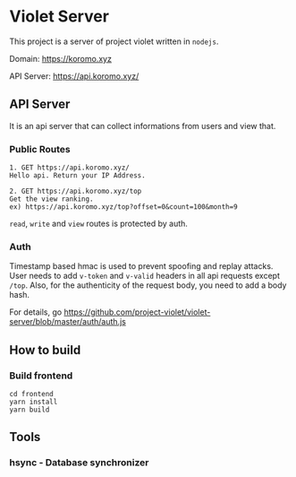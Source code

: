 # Violet Server

This project is a server of project violet written in `nodejs`.

Domain: https://koromo.xyz

API Server: https://api.koromo.xyz/

## API Server

It is an api server that can collect informations from users and view that.

### Public Routes

```
1. GET https://api.koromo.xyz/
Hello api. Return your IP Address.

2. GET https://api.koromo.xyz/top
Get the view ranking.
ex) https://api.koromo.xyz/top?offset=0&count=100&month=9
```

`read`, `write` and `view` routes is protected by auth.

### Auth

Timestamp based hmac is used to prevent spoofing and replay attacks.
User needs to add `v-token` and `v-valid` headers in all api requests except `/top`.
Also, for the authenticity of the request body, you need to add a body hash.

For details, go https://github.com/project-violet/violet-server/blob/master/auth/auth.js

## How to build

### Build frontend

```
cd frontend
yarn install
yarn build
```

## Tools

### hsync - Database synchronizer
